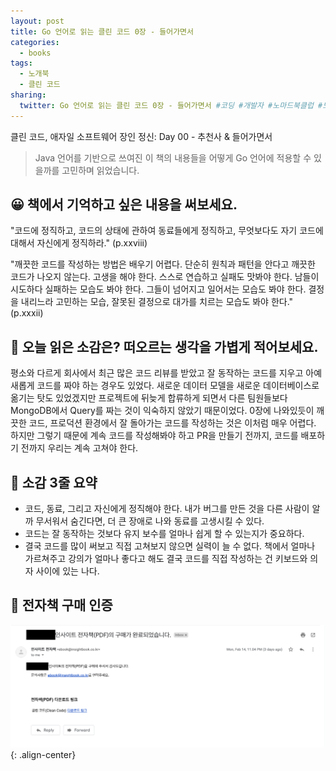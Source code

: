 ```yaml
---
layout: post
title: Go 언어로 읽는 클린 코드 0장 - 들어가면서
categories:
  - books
tags:
  - 노개북
  - 클린 코드
sharing:
  twitter: Go 언어로 읽는 클린 코드 0장 - 들어가면서 #코딩 #개발자 #노마드북클럽 #노개북
---
```


클린 코드, 애자일 소프트웨어 장인 정신: Day 00 - 추천사 & 들어가면서

> Java 언어를 기반으로 쓰여진 이 책의 내용들을 어떻게 Go 언어에 적용할 수 있을까를 고민하며 읽었습니다.

## 😀 책에서 기억하고 싶은 내용을 써보세요.

"코드에 정직하고, 코드의 상태에 관하여 동료들에게 정직하고, 무엇보다도 자기 코드에 대해서 자신에게 정직하라." (p.xxviii)

"깨끗한 코드를 작성하는 방법은 배우기 어렵다. 단순히 원칙과 패턴을 안다고 깨끗한 코드가 나오지 않는다. 고생을 해야 한다. 스스로 연습하고 실패도 맛봐야 한다. 남들이 시도하다 실패하는 모습도 봐야 한다. 그들이 넘어지고 일어서는 모습도 봐야 한다. 결정을 내리느라 고민하는 모습, 잘못된 결정으로 대가를 치르는 모습도 봐야 한다." (p.xxxii)

## 🤔 오늘 읽은 소감은? 떠오르는 생각을 가볍게 적어보세요.

평소와 다르게 회사에서 최근 많은 코드 리뷰를 받았고 잘 동작하는 코드를 지우고 아예 새롭게 코드를 짜야 하는 경우도 있었다. 새로운 데이터 모델을 새로운 데이터베이스로 옮기는 탓도 있었겠지만 프로젝트에 뒤늦게 합류하게 되면서 다른 팀원들보다 MongoDB에서 Query를 짜는 것이 익숙하지 않았기 때문이었다. 0장에 나와있듯이 깨끗한 코드, 프로덕션 환경에서 잘 돌아가는 코드를 작성하는 것은 이처럼 매우 어렵다. 하지만 그렇기 때문에 계속 코드를 작성해봐야 하고 PR을 만들기 전까지, 코드를 배포하기 전까지 우리는 계속 고쳐야 한다. 

## 👀 소감 3줄 요약

- 코드, 동료, 그리고 자신에게 정직해야 한다. 내가 버그를 만든 것을 다른 사람이 알까 무서워서 숨긴다면, 더 큰 장애로 나와 동료를 고생시킬 수 있다.
- 코드는 잘 동작하는 것보다 유지 보수를 얼마나 쉽게 할 수 있는지가 중요하다.
- 결국 코드를 많이 써보고 직접 고쳐보지 않으면 실력이 늘 수 없다. 책에서 얼마나 가르쳐주고 강의가 얼마나 좋다고 해도 결국 코드를 직접 작성하는 건 키보드와 의자 사이에 있는 나다.

## 📖 전자책 구매 인증

![insight-book-receipt](/assets/images/insight-book-receipt.png){: .align-center}
